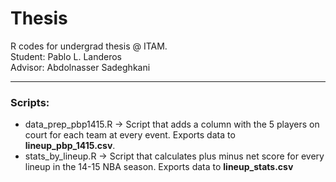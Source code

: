 # Thesis   

R  codes for undergrad thesis @ ITAM.       
Student: Pablo L. Landeros   
Advisor: Abdolnasser Sadeghkani   


***
### Scripts:   
* data_prep_pbp1415.R -> Script that adds a column with the 5 players on court for each team at every event. Exports data to **lineup_pbp_1415.csv**.
* stats_by_lineup.R -> Script that calculates plus minus net score for every lineup in the 14-15 NBA season. Exports data to **lineup_stats.csv**


